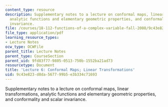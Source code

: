 ```yaml
---
content_type: resource
description: Supplementary notes to a lecture on conformal maps, linear transformations,
  analytic functions and elementary geometric properties, and conformality and scalar
  invariance.
file: /courses/18-112-functions-of-a-complex-variable-fall-2008/9c43e823d8da567799b5e3b334c71693_lecture6.pdf
file_type: application/pdf
learning_resource_types:
- Lecture Notes
ocw_type: OCWFile
parent_title: Lecture Notes
parent_type: CourseSection
parent_uid: 9fd83f77-9805-0513-750b-1552ba21ad73
resourcetype: Document
title: 'Lecture 6: Conformal Maps; Linear Transformations'
uid: 9c43e823-d8da-5677-99b5-e3b334c71693
---
```

Supplementary notes to a lecture on conformal maps, linear transformations, analytic functions and elementary geometric properties, and conformality and scalar invariance.

